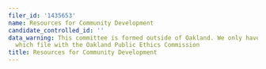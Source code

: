 ```yaml
---
filer_id: '1435653'
name: Resources for Community Development
candidate_controlled_id: ''
data_warning: This committee is formed outside of Oakland. We only have data on committees
  which file with the Oakland Public Ethics Commission
title: Resources for Community Development
---
```

